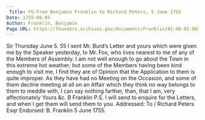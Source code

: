 ```yaml
---
 Title: FO-From Benjamin Franklin to Richard Peters, 5 June 1755
Date: 1755-06-05
Author: Franklin, Benjamin
Page URL: https://founders.archives.gov/documents/Franklin/01-06-02-0038
---
```


Sir
Thursday June 5. 55
I sent Mr. Burd’s Letter and yours which were given me by the Speaker yesterday, to Mr. Fox, who lives nearest to me of any of the Members of Assembly. I am not well enough to go about the Town in this extreme hot weather; but some of the Members having been kind enough to visit me, I find they are of Opinion that the Application to them is quite improper. As they have had no Meeting on the Occasion, and some of them decline meeting at all on an Affair which they think no way belongs to them to meddle with, I can say nothing farther, than, that I am, very affectionately Yours &c.
B Franklin
P.S. I will send to enquire for the Letters, and when I get them will send them to you.
 Addressed: To / Richard Peters Esqr
Endorsed: B. Franklin 5 June 1755.
